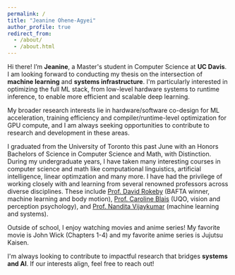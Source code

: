 ```yaml
---
permalink: /
title: "Jeanine Ohene-Agyei"
author_profile: true
redirect_from: 
  - /about/
  - /about.html
---
```


Hi there! I’m **Jeanine**, a Master's student in Computer Science at **UC Davis**. I am looking forward to conducting my thesis on the intersection of **machine learning** and **systems infrastructure**. I'm particularly interested in optimizing the full ML stack, from low-level hardware systems to runtime inference, to enable more efficient and scalable deep learning.

My broader research interests lie in hardware/software co-design for ML acceleration, training efficiency and compiler/runtime-level optimization for GPU compute, and I am always seeking opportunities to contribute to research and development in these areas.

I graduated from the University of Toronto this past June with an Honors Bachelors of Science in Computer Science and Math, with Distinction. During my undergraduate years, I have taken many interesting courses in computer science and math like computational linguistics, artificial intelligence, linear optimzation and many more. I have had the privilege of working closely with and learning from several renowned professors across diverse disciplines. These include [Prof. David Rokeby]([https://www.davidrokeby.com/](http://www.davidrokeby.com/)) (BAFTA winner, machine learning and body motion), [Prof. Caroline Blais]([https://www.ulaval.ca/repertoire-du-personnel/caroline-blais](http://lpvs-uqo.ca/en/directeurs/caroline-blais/)) (UQO, vision and perception psychology), and [Prof. Nandita Vijaykumar]([https://www.cs.toronto.edu/~nandita/](https://www.cs.toronto.edu/~nandita/)) (machine learning and systems).

Outside of school, I enjoy watching movies and anime series! My favorite movie is John Wick (Chapters 1-4) and my favorite anime series is Jujutsu Kaisen.

I'm always looking to contribute to impactful research that bridges **systems and AI**. If our interests align, feel free to reach out!
